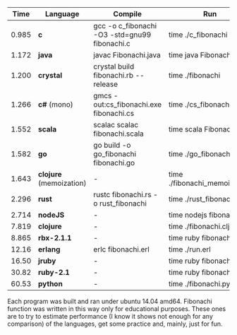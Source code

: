Time  | Language     | Compile                                      | Run |
|---|---|---|---|
0.985 | **c**        | gcc -o c_fibonachi -O3 -std=gnu99 fibonachi.c| time ./c_fibonachi |
1.172 | **java**     | javac Fibonachi.java                         | time java Fibonachi |
1.200 | **crystal**  | crystal build fibonachi.rb --release         | time ./fibonachi |
1.266 | **c#** (mono)| gmcs -out:cs_fibonachi.exe fibonachi.cs      | time ./cs_fibonachi.exe |
1.552 | **scala**    | scalac scalac fibonachi.scala                | time scala Fibonachi |
1.582 | **go**       | go build -o go_fibonachi fibonachi.go        | time ./go_fibonachi |
1.643 | **clojure** (memoization)  | -                              | time ./fibonachi_memoized.clj |
2.296 | **rust**     | rustc fibonachi.rs -o rust_fibonachi         | time ./rust_fibonachi |
2.714 | **nodeJS**   | -                                            | time nodejs fibonachi.js |
7.819 | **clojure**  | -                                            | time ./fibonachi.clj |
8.865 | **rbx-2.1.1**| -                                            | time ruby fibonachi.rb |
12.16 | **erlang**   | erlc fibonachi.erl                           | time ./run.erl |
16.50 | **jruby**    | -                                            | time ruby fibonachi.rb |
30.82 | **ruby-2.1** | -                                            | time ruby fibonachi.rb |
60.53 | **python**   | -                                            | time ./fibonachi.py |

Each program was built and ran under ubuntu 14.04 amd64.
Fibonachi function was written in this way only for educational purposes.
These ones are to try to estimate performance (I know it shows not enough for any comparison) of the languages, get some practice and, mainly, just for fun.

